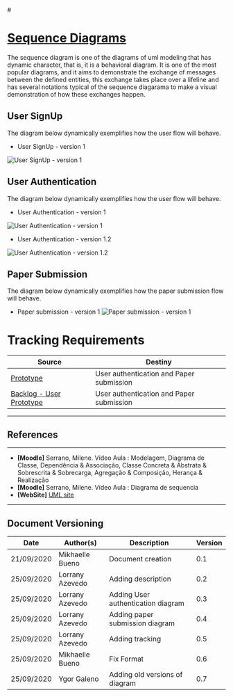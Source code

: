 #<span id="dc"></span>
# **<a href="#dc">Sequence Diagrams</a>**


The sequence diagram is one of the diagrams of uml modeling that has dynamic character, that is, it is a behavioral diagram. It is one of the most popular diagrams, and it aims to demonstrate the exchange of messages between the defined entities, this exchange takes place over a lifeline and has several notations typical of the sequence diagarama to make a visual demonstration of how these exchanges happen.

## User SignUp

The diagram below dynamically exemplifies how the user flow will behave.

- User SignUp - version 1

![User SignUp - version 1](./images/UserSignUpSDV1.png)

## User Authentication

The diagram below dynamically exemplifies how the user flow will behave.

- User Authentication - version 1

![User Authentication - version 1](./images/UserAuthenticationSDV1.png)

- User Authentication - version 1.2

![User Authentication - version 1.2](./images/UserAuthenticationSDV1_2.png)

## Paper Submission

The diagram below dynamically exemplifies how the paper submission flow will behave.

- Paper submission - version 1
![Paper submission - version 1](./images/NewPaperSDV1.png)


# Tracking Requirements

| Source | Destiny |
|------|-------|
|  [Prototype](../../../base/designSprint/prototype.md) | User authentication and Paper submission |
| [Backlog - User](../../../base/requirements/modeling/backlogEpics/dataCreation.md) [Prototype](../../../base/designSprint/prototype.md) | User authentication and Paper submission |


---
## References
---


- **[Moodle]** Serrano, Milene. Vídeo Aula : Modelagem, Diagrama de Classe, Dependência & Associação, Classe Concreta & Abstrata & Sobrescrita & Sobrecarga, Agregação & Composição, Herança & Realização
- **[Moodle]** Serrano, Milene. Vídeo Aula : Diagrama de sequencia
- **[WebSite]** <a href="https://www.uml-diagrams.org/sequence-diagrams.html">UML site</a>

---

## Document Versioning

| Date | Author(s) | Description | Version |
|------|-------|-----------|--------|
| 21/09/2020 | Mikhaelle Bueno | Document creation | 0.1 |
| 25/09/2020 | Lorrany Azevedo | Adding description | 0.2 |
| 25/09/2020 | Lorrany Azevedo | Adding User authentication diagram | 0.3 |
| 25/09/2020 | Lorrany Azevedo | Adding paper submission diagram | 0.4 |
| 25/09/2020 | Lorrany Azevedo | Adding tracking | 0.5 |
| 25/09/2020 | Mikhaelle Bueno | Fix Format | 0.6 |
| 25/09/2020 | Ygor Galeno     | Adding old versions of diagram | 0.7 |


